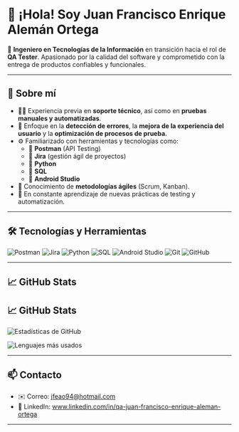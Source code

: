 # 👋 ¡Hola! Soy Juan Francisco Enrique Alemán Ortega

🎯 **Ingeniero en Tecnologías de la Información** en transición hacia el rol de **QA Tester**. Apasionado por la calidad del software y comprometido con la entrega de productos confiables y funcionales.

---

## 🧩 Sobre mí

- 👨‍💻 Experiencia previa en **soporte técnico**, así como en **pruebas manuales y automatizadas**.
- 🐞 Enfoque en la **detección de errores**, la **mejora de la experiencia del usuario** y la **optimización de procesos de prueba**.
- ⚙️ Familiarizado con herramientas y tecnologías como:
  - 🧪 **Postman** (API Testing)
  - 🧠 **Jira** (gestión ágil de proyectos)
  - 🐍 **Python**
  - 💾 **SQL**
  - 📱 **Android Studio**
- 🔄 Conocimiento de **metodologías ágiles** (Scrum, Kanban).
- 🌱 En constante aprendizaje de nuevas prácticas de testing y automatización.

---

## 🛠️ Tecnologías y Herramientas

![Postman](https://img.shields.io/badge/-Postman-FF6C37?style=flat&logo=postman&logoColor=white)
![Jira](https://img.shields.io/badge/-Jira-0052CC?style=flat&logo=jira&logoColor=white)
![Python](https://img.shields.io/badge/-Python-3776AB?style=flat&logo=python&logoColor=white)
![SQL](https://img.shields.io/badge/-SQL-4479A1?style=flat&logo=postgresql&logoColor=white)
![Android Studio](https://img.shields.io/badge/-Android_Studio-3DDC84?style=flat&logo=android-studio&logoColor=white)
![Git](https://img.shields.io/badge/-Git-F05032?style=flat&logo=git&logoColor=white)
![GitHub](https://img.shields.io/badge/-GitHub-181717?style=flat&logo=github)

---

## 📈 GitHub Stats

## 📈 GitHub Stats

![Estadísticas de GitHub](https://github-readme-stats.vercel.app/api?username=frank19994&show_icons=true&theme=tokyonight)

![Lenguajes más usados](https://github-readme-stats.vercel.app/api/top-langs/?username=frank19994&layout=compact&theme=tokyonight)

---

## 📫 Contacto

- ✉️ Correo: jfeao94@hotmail.com
- 🔗 LinkedIn: www.linkedin.com/in/qa-juan-francisco-enrique-aleman-ortega


---


